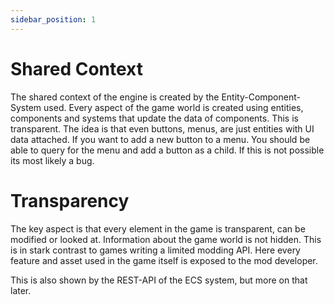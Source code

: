```yaml
---
sidebar_position: 1
---
```


# Shared Context

The shared context of the engine is created by the Entity-Component-System used. Every aspect of the game world is created using entities, components and systems that update the data of components. This is transparent. The idea is that even buttons, menus, are just entities with UI data attached. If you want to add a new button to a menu. You should be able to query for the menu and add a button as a child. If this is not possible its most likely a bug.

# Transparency

The key aspect is that every element in the game is transparent, can be modified or looked at. Information about the game world is not hidden. This is in stark contrast to games writing a limited modding API. Here every feature and asset used in the game itself is exposed to the mod developer.

This is also shown by the REST-API of the ECS system, but more on that later.